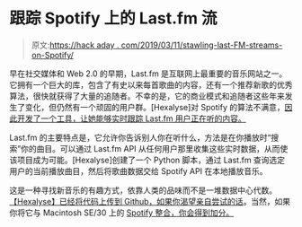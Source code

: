 # 跟踪 Spotify 上的 Last.fm 流

> 原文:[https://hack aday . com/2019/03/11/stawling-last-FM-streams-on-Spotify/](https://hackaday.com/2019/03/11/stalking-last-fm-streams-on-spotify/)

早在社交媒体和 Web 2.0 的早期，Last.fm 是互联网上最重要的音乐网站之一。它拥有一个巨大的库，包含了有史以来每首歌曲的内容，还有一个推荐新歌的优秀算法，很快就获得了大量的追随者。不幸的是，它的商业模式和追随者这些年来发生了变化，但仍然有一个顽固的用户群。[Hexalyse]对 Spotify 的算法不满意，[因此开发了一个工具，让她能够实时跟踪 Last.fm 用户正在听的内容。](https://hexaly.se/2019/02/27/how-to-listen-along-a-last-fm-user-on-spotify/)

Last.fm 的主要特点是，它允许你告诉别人你在听什么，方法是在你播放时“搜索”你的曲目。可以通过 Last.fm API 从任何用户那里收集这些实时数据，从而使该项目成为可能。[Hexalyse]创建了一个 Python 脚本，通过 Last.fm 查询选定用户的当前播放曲目，然后将歌曲数据交给 Spotify API 在本地播放音乐。

这是一种寻找新音乐的有趣方式，依靠人类的品味而不是一堆数据中心代数。[【Hexalyse】已经将代码上传到 Github，如果你渴望亲自尝试的话](https://github.com/Hexalyse/LastFmListenAlong)。当然，如果你将它与 Macintosh SE/30 上的 [Spotify 整合，你会得到加分。](https://hackaday.com/2018/12/21/giving-an-old-mac-spotify/)